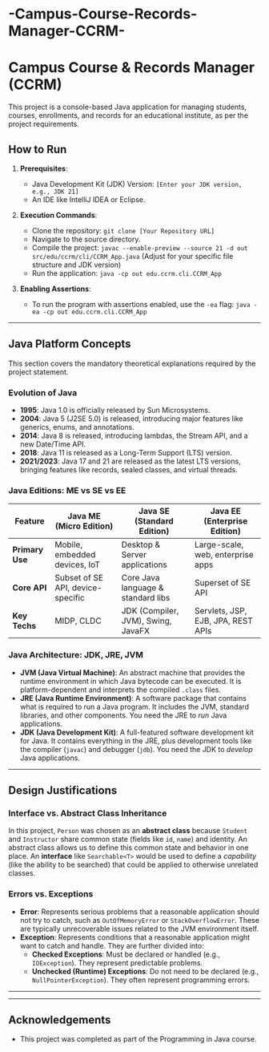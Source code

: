 # -Campus-Course-Records-Manager-CCRM-
# Campus Course & Records Manager (CCRM)

This project is a console-based Java application for managing students, courses, enrollments, and records for an educational institute, as per the project requirements.

## How to Run

1.  **Prerequisites**:
    * Java Development Kit (JDK) Version: `[Enter your JDK version, e.g., JDK 21]` 
    * An IDE like IntelliJ IDEA or Eclipse.

2.  **Execution Commands**:
    * Clone the repository: `git clone [Your Repository URL]`
    * Navigate to the source directory.
    * Compile the project: `javac --enable-preview --source 21 -d out src/edu/ccrm/cli/CCRM_App.java` (Adjust for your specific file structure and JDK version)
    * Run the application: `java -cp out edu.ccrm.cli.CCRM_App` 

3.  **Enabling Assertions**:
    * To run the program with assertions enabled, use the `-ea` flag: `java -ea -cp out edu.ccrm.cli.CCRM_App` 

---

## Java Platform Concepts

This section covers the mandatory theoretical explanations required by the project statement.

### Evolution of Java 
* **1995**: Java 1.0 is officially released by Sun Microsystems.
* **2004**: Java 5 (J2SE 5.0) is released, introducing major features like generics, enums, and annotations.
* **2014**: Java 8 is released, introducing lambdas, the Stream API, and a new Date/Time API.
* **2018**: Java 11 is released as a Long-Term Support (LTS) version.
* **2021/2023**: Java 17 and 21 are released as the latest LTS versions, bringing features like records, sealed classes, and virtual threads.

### Java Editions: ME vs SE vs EE 

| Feature         | Java ME (Micro Edition)              | Java SE (Standard Edition)          | Java EE (Enterprise Edition)         |
| --------------- | ------------------------------------ | ----------------------------------- | ------------------------------------ |
| **Primary Use** | Mobile, embedded devices, IoT        | Desktop & Server applications       | Large-scale, web, enterprise apps    |
| **Core API** | Subset of SE API, device-specific    | Core Java language & standard libs  | Superset of SE API                   |
| **Key Techs** | MIDP, CLDC                           | JDK (Compiler, JVM), Swing, JavaFX  | Servlets, JSP, EJB, JPA, REST APIs   |

### Java Architecture: JDK, JRE, JVM 

* **JVM (Java Virtual Machine)**: An abstract machine that provides the runtime environment in which Java bytecode can be executed. It is platform-dependent and interprets the compiled `.class` files.
* **JRE (Java Runtime Environment)**: A software package that contains what is required to run a Java program. It includes the JVM, standard libraries, and other components. You need the JRE to *run* Java applications.
* **JDK (Java Development Kit)**: A full-featured software development kit for Java. It contains everything in the JRE, plus development tools like the compiler (`javac`) and debugger (`jdb`). You need the JDK to *develop* Java applications.

---

## Design Justifications

### Interface vs. Abstract Class Inheritance 
In this project, `Person` was chosen as an **abstract class** because `Student` and `Instructor` share common state (fields like `id`, `name`) and identity. An abstract class allows us to define this common state and behavior in one place. An **interface** like `Searchable<T>` would be used to define a *capability* (like the ability to be searched) that could be applied to otherwise unrelated classes.

### Errors vs. Exceptions 
* **Error**: Represents serious problems that a reasonable application should not try to catch, such as `OutOfMemoryError` or `StackOverflowError`. These are typically unrecoverable issues related to the JVM environment itself.
* **Exception**: Represents conditions that a reasonable application might want to catch and handle. They are further divided into:
    * **Checked Exceptions**: Must be declared or handled (e.g., `IOException`). They represent predictable problems.
    * **Unchecked (Runtime) Exceptions**: Do not need to be declared (e.g., `NullPointerException`). They often represent programming errors.

---

---

## Acknowledgements
* This project was completed as part of the Programming in Java course.
